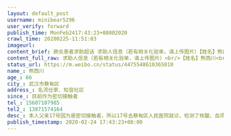 ```yaml
---
layout: default_post
username: minibear5296
user_verify: forward
publish_time: MonFeb2417:43:23+08002020
crawl_time: 20200225-11:51:03
imageurl: 
content_brief: 肺炎患者求助超话 求助人信息（若有相关化验单，请上传图片）【姓名】熊西川【年龄】66【所在城市】武汉市蔡甸区【所在小区、社区】名流仕家、知音社区【患病时间】目前作为密切接触者【联系方式】15607107985【其他紧急联系人】13871574164【病情描述】 本人父亲17号因为是密切接触者，所 ...全文
content_full_raw: 求助人信息（若有相关化验单，请上传图片）<br/>【姓名】熊西川<br/>【年龄】66<br/>【所在城市】武汉市蔡甸区<br/>【所在小区、社区】名流仕家、知音社区<br/>【患病时间】目前作为密切接触者<br/>【联系方式】15607107985<br/>【其他紧急联系人】13871574164<br/>【病情描述】本人父亲17号因为是密切接触者，所以17号去蔡甸区人民医院就诊，检测了核酸、血项和CT（医生说没有问题），19号因为政府的政策被要求隔离去蔡甸区城市便捷酒店（核酸无问题），21号在酒店进行核酸检测，23号晚上在蔡甸区妇幼进行CT检测（诊断结果无人告知，父亲一直都是在不安中多次询问无果），24号中午又被通知去蔡甸区奓山佳瑞医院（不知道是检测有问题还是什么，一样无人告知）目前在奓山佳瑞医院的走道待着。现在武汉市不是政府说的床等人吗，走道也是床等人吗？父亲有高血压，心脏病，年纪大了经不起这样的折腾。现在的非常害怕这样转来转去造成交叉感染。所以才会求助各位！！
status_url: https://m.weibo.cn/status/4475548610365010
name_: 熊西川
age_: 66
city_: 武汉市蔡甸区
address_: 名流仕家、知音社区
since_: 目前作为密切接触者
tel_: 15607107985
tel2_: 13871574164
desc_: 本人父亲17号因为是密切接触者，所以17号去蔡甸区人民医院就诊，检测了核酸、血项和CT（医生说没有问题），19号因为政府的政策被要求隔离去蔡甸区城市便捷酒店（核酸无问题），21号在酒店进行核酸检测，23号晚上在蔡甸区妇幼进行CT检测（诊断结果无人告知，父亲一直都是在不安中多次询问无果），24号中午又被通知去蔡甸区奓山佳瑞医院（不知道是检测有问题还是什么，一样无人告知）目前在奓山佳瑞医院的走道待着。现在武汉市不是政府说的床等人吗，走道也是床等人吗？父亲有高血压，心脏病，年纪大了经不起这样的折腾。现在的非常害怕这样转来转去造成交叉感染。所以才会求助各位！！
publish_timestamp: 2020-02-24 17:43:23+08:00
---
```

